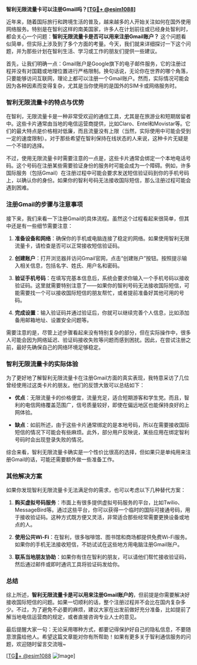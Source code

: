 **智利无限流量卡可以注册Gmail吗？[[TG💪+ @esim1088](https://t.me/s/esim1088)]**

近年来，随着国际旅行和跨境生活的普及，越来越多的人开始关注如何在国外使用网络服务。特别是在智利这样的南美国家，许多人在计划前往或已经身处智利时，都会关心一个问题：**智利无限流量卡是否可以用来注册Gmail账户？** 这个问题看似简单，但实际上涉及到了多个方面的考量。今天，我们就来详细探讨一下这个问题，并为那些计划在智利生活、学习或工作的朋友们提供一些建议。

首先，让我们明确一点：Gmail账户是Google旗下的电子邮件服务，它的注册过程并没有对国籍或地理位置进行严格限制。换句话说，无论你在世界的哪个角落，只要能够访问互联网，理论上都可以注册一个Gmail账户。然而，实际情况可能会因为各种因素而变得复杂，尤其是当你使用的是国外的SIM卡或网络服务时。

### 智利无限流量卡的特点与优势

在智利，无限流量卡是一种非常受欢迎的通信工具，尤其是在旅游业和短期居留者中。这些卡片通常由当地的电信运营商提供，比如Claro、Entel和Movistar等。它们的最大特点是价格相对低廉，而且流量没有上限（当然，实际使用中可能会受到一定的速度限制）。对于那些希望在智利保持在线状态的人来说，这种卡片无疑是一个不错的选择。

不过，使用无限流量卡时需要注意的一点是，这些卡片通常会绑定一个本地电话号码。这个号码在注册某些需要验证身份的服务时可能会成为一个障碍。例如，许多国际服务（包括Gmail）在注册过程中可能会要求发送短信验证码到你的手机号码上，以确认你的身份。如果你的智利号码无法接收国际短信，那么注册过程可能会遇到困难。

### 注册Gmail的步骤与注意事项

接下来，我们来看一下注册Gmail的具体流程。虽然这个过程看起来很简单，但其中还是有一些细节需要注意：

1. **准备设备和网络**：确保你的手机或电脑连接了稳定的网络。如果使用智利无限流量卡，请检查是否可以正常接收短信验证码。
   
2. **创建账户**：打开浏览器并访问Gmail官网，点击“创建账户”按钮。按照提示输入相关信息，包括名字、姓氏、用户名和密码。

3. **验证手机号码**：在填写完基本信息后，系统会要求你输入一个手机号码以接收验证码。这里就需要特别注意了——如果你的智利号码无法接收国际短信，可能需要找一个可以接收国际短信的朋友帮忙，或者提前准备好其他可用的号码。

4. **完成设置**：输入验证码并通过验证后，你就可以继续完善个人信息，比如添加备用邮箱地址、设置安全问题等。

需要注意的是，尽管上述步骤看起来没有特别复杂的部分，但在实际操作中，很多人可能会因为网络延迟、验证码接收失败等问题而感到困扰。因此，在尝试注册之前，最好先确保自己的网络环境足够稳定。

### 智利无限流量卡的实际体验

为了更好地了解智利无限流量卡在注册Gmail方面的真实表现，我特意采访了几位曾经使用过这类卡片的朋友。他们的反馈大致可以总结如下：

- **优点**：无限流量卡的价格便宜，流量充足，适合短期游客和学生党。而且，智利的电信网络覆盖范围广，信号质量较好，即使在偏远地区也能保持良好的上网体验。
  
- **缺点**：如前所述，由于这些卡片通常绑定的是本地号码，所以在需要接收国际短信的情况下可能会有些麻烦。此外，部分用户反映说，某些应用在绑定智利号码时会出现登录失败的情况。

综合来看，智利无限流量卡确实是一个性价比很高的选择，但如果只是单纯用来注册Gmail的话，可能还需要额外做一些准备工作。

### 其他解决方案

如果你发现智利无限流量卡无法满足你的需求，也可以考虑以下几种替代方案：

1. **购买虚拟号码服务**：市面上有很多提供虚拟号码服务的平台，比如Twilio、MessageBird等。通过这些平台，你可以获得一个临时的国际可接通号码，用于接收验证码。这种方式既方便又灵活，非常适合那些经常需要更换设备或地点的人。

2. **使用公共Wi-Fi**：在智利，很多咖啡馆、图书馆和商场都提供免费Wi-Fi服务。如果你的手机无法接收短信，不妨试试在这些地方用电脑注册Gmail账户。

3. **联系当地朋友协助**：如果你有住在智利的朋友，可以请他们帮忙接收验证码，然后通过邮件或即时通讯工具将验证码发给你。

### 总结

综上所述，**智利无限流量卡是可以用来注册Gmail账户的**，但前提是你需要解决好接收国际短信的问题。如果一切顺利的话，整个注册过程并不会比在国内复杂多少。不过，为了避免不必要的麻烦，建议大家在出发前做好充分准备，比如提前了解当地电信运营商的规定，或者直接咨询专业人士的意见。

最后提醒大家一句：无论采用哪种方式，都要记得保护好自己的隐私信息，不要随意泄露给他人。希望这篇文章能对你有所帮助！如果有更多关于智利通信服务的问题，欢迎随时留言交流哦~

[[TG💪+ @esim1088](https://t.me/s/esim1088) ![Image](https://i.postimg.cc/4NQfJmqS/Snipaste-2025-05-13-00-14-12.png)]